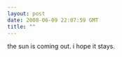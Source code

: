 ```yaml
---
layout: post
date: 2008-06-09 22:07:59 GMT
title: ""
---
```

the sun is coming out. i hope it stays.